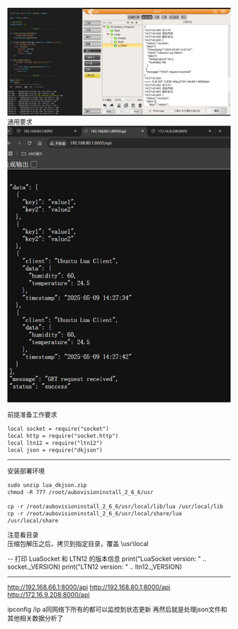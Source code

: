 ![alt text](image.png)
通用要求
![alt text](image-1.png)

前提准备工作要求

    local socket = require("socket")
    local http = require("socket.http")
    local ltn12 = require("ltn12")
    local json = require("dkjson")

---
安装部署环境

    sudo unzip lua_dkjson.zip
    chmod -R 777 /root/aubovisioninstall_2_6_6/usr

    cp -r /root/aubovisioninstall_2_6_6/usr/local/lib/lua /usr/local/lib
    cp -r /root/aubovisioninstall_2_6_6/usr/local/share/lua /usr/local/share
    
注意看目录   
压缩包解压之后，拷贝到指定目录，覆盖
\usr\local

-- 打印 LuaSocket 和 LTN12 的版本信息
print("LuaSocket version: " .. socket._VERSION)
print("LTN12 version: " .. ltn12._VERSION)

---
http://192.168.66.1:8000/api
http://192.168.80.1:8000/api
http://172.16.9.208:8000/api

ipconfig /ip a同网络下所有的都可以监控到状态更新
再然后就是处理json文件和其他相关数据分析了